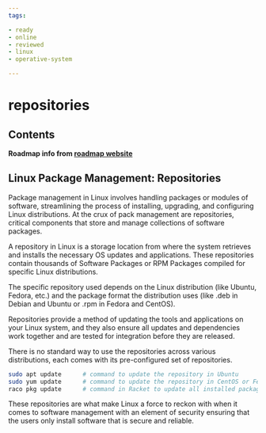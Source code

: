 ```yaml
---
tags:

- ready
- online
- reviewed
- linux
- operative-system

---
```


# repositories

## Contents

__Roadmap info from [roadmap website](https://roadmap.sh/linux/package-management/repositories)__

## Linux Package Management: Repositories

Package management in Linux involves handling packages or modules of software, streamlining the process of installing, upgrading, and configuring Linux distributions. At the crux of pack management are repositories, critical components that store and manage collections of software packages.

A repository in Linux is a storage location from where the system retrieves and installs the necessary OS updates and applications. These repositories contain thousands of Software Packages or RPM Packages compiled for specific Linux distributions.

The specific repository used depends on the Linux distribution (like Ubuntu, Fedora, etc.) and the package format the distribution uses (like .deb in Debian and Ubuntu or .rpm in Fedora and CentOS).

Repositories provide a method of updating the tools and applications on your Linux system, and they also ensure all updates and dependencies work together and are tested for integration before they are released.

There is no standard way to use the repositories across various distributions, each comes with its pre-configured set of repositories.

```bash
sudo apt update      # command to update the repository in Ubuntu
sudo yum update      # command to update the repository in CentOS or Fedora
raco pkg update      # command in Racket to update all installed packages

```

These repositories are what make Linux a force to reckon with when it comes to software management with an element of security ensuring that the users only install software that is secure and reliable.
